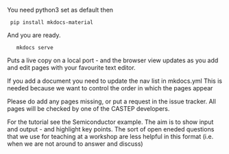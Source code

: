 You need python3 set as default then
```
 pip install mkdocs-material
```
And you are ready.  
```
   mkdocs serve
```
Puts a live copy on a local port - and the browser view updates as you add and edit pages with your favourite text editor.

If you add a document you need to update the nav list in mkdocs.yml
This is needed because we want to control the order in which the pages appear

Please do add any pages missing, or put a request in the issue tracker. All pages will be checked by one of the CASTEP developers.

For the tutorial see the Semiconductor example. The aim is to show input and output - and highlight key points. The sort of open eneded questions that we use for teaching at a workshop are less helpful in this format (i.e. when we are not around to answer and discuss)
